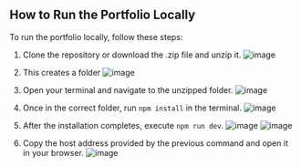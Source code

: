 ## How to Run the Portfolio Locally

To run the portfolio locally, follow these steps:

1. Clone the repository or download the .zip file and unzip it.
   ![image](https://github.com/user-attachments/assets/2cc6685f-c635-4bce-b1f6-59fd7e4794e6)

   
2. This creates a folder
   ![image](https://github.com/user-attachments/assets/a02c4b85-380e-4498-a0b9-e35a146e84a4)

3. Open your terminal and navigate to the unzipped folder.
   ![image](https://github.com/user-attachments/assets/0a0d5f94-c48d-4cfb-8d8c-0f97d0f7442f)

4. Once in the correct folder, run `npm install` in the terminal.
   ![image](https://github.com/user-attachments/assets/c02d2554-86e4-493a-bc79-38fef2bc49b8)
   
5. After the installation completes, execute `npm run dev`.
   ![image](https://github.com/user-attachments/assets/e5303435-31dd-45c7-a4bc-a547c20e3df9)
   ![image](https://github.com/user-attachments/assets/2b846985-e767-4f11-8d30-9f3f438f2989)

6. Copy the host address provided by the previous command and open it in your browser.
    ![image](https://github.com/user-attachments/assets/f23def93-541e-443f-bf81-0a8efdc1610e)

